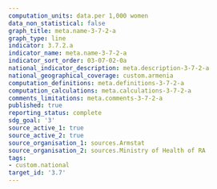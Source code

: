 ```yaml
---
computation_units: data.per 1,000 women
data_non_statistical: false
graph_title: meta.name-3-7-2-a
graph_type: line
indicator: 3.7.2.a
indicator_name: meta.name-3-7-2-a
indicator_sort_order: 03-07-02-0a
national_indicator_description: meta.description-3-7-2-a
national_geographical_coverage: custom.armenia
computation_definitions: meta.definitions-3-7-2-a
computation_calculations: meta.calculations-3-7-2-a
comments_limitations: meta.comments-3-7-2-a
published: true
reporting_status: complete
sdg_goal: '3'
source_active_1: true
source_active_2: true
source_organisation_1: sources.Armstat
source_organisation_2: sources.Ministry of Health of RA
tags:
- custom.national
target_id: '3.7'
---
```

